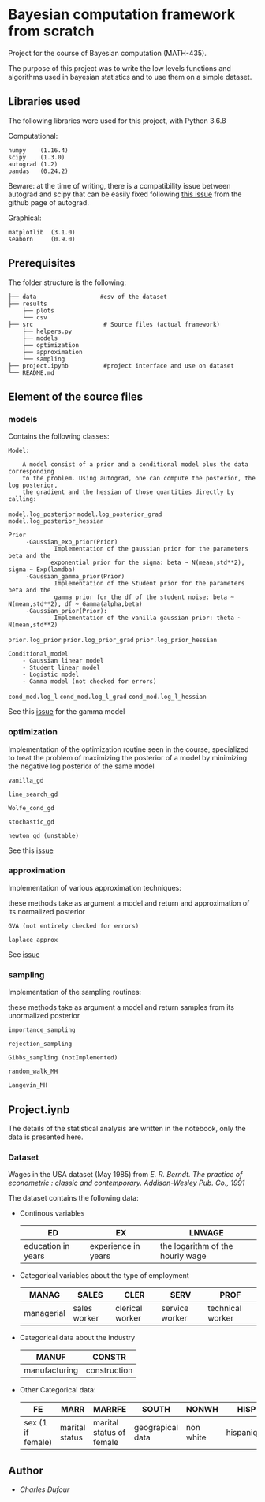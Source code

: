 # Bayesian computation framework from scratch

Project for the course of Bayesian computation (MATH-435).

The purpose of this project was to write the low levels functions and algorithms used in bayesian
statistics and to use them on a simple dataset.

## Libraries used
The following libraries were used for this project, with Python 3.6.8


 Computational:

    numpy    (1.16.4)
    scipy    (1.3.0)
    autograd (1.2)
    pandas   (0.24.2)

Beware: at the time of writing, there is a compatibility issue between autograd and scipy that can be easily fixed following [this issue](https://github.com/HIPS/autograd/issues/501) from the github page of autograd.

Graphical:

    matplotlib  (3.1.0)
    seaborn     (0.9.0)



## Prerequisites



The folder structure is the following:

    ├── data                  #csv of the dataset
    ├── results                              
        ├── plots
        └── csv
    ├── src                    # Source files (actual framework)
        ├── helpers.py
        ├── models                           
        ├── optimization
        ├── approximation
        └── sampling
    ├── project.ipynb          #project interface and use on dataset
    └── README.md


## Element of the source files

### models

Contains the following classes:

    Model:

        A model consist of a prior and a conditional model plus the data corresponding
        to the problem. Using autograd, one can compute the posterior, the log posterior,
        the gradient and the hessian of those quantities directly by calling:
`model.log_posterior`
`model.log_posterior_grad`
`model.log_posterior_hessian`

    Prior
         -Gaussian_exp_prior(Prior) 
                 Implementation of the gaussian prior for the parameters beta and the
                exponential prior for the sigma: beta ~ N(mean,std**2), sigma ~ Exp(lamdba)
         -Gaussian_gamma_prior(Prior)
                 Implementation of the Student prior for the parameters beta and the
                 gamma prior for the df of the student noise: beta ~ N(mean,std**2), df ~ Gamma(alpha,beta)
         -Gaussian_prior(Prior):
                 Implementation of the vanilla gaussian prior: theta ~ N(mean,std**2)
         
`prior.log_prior`
`prior.log_prior_grad`
`prior.log_prior_hessian`

    Conditional_model
        - Gaussian linear model
        - Student linear model
        - Logistic model 
        - Gamma model (not checked for errors)
       
`cond_mod.log_l`
`cond_mod.log_l_grad`
`cond_mod.log_l_hessian`

See this [issue](https://github.com/dufourc1/Bayesian_computation/issues/2) for the gamma model

### optimization

  Implementation of the optimization routine seen in the course, specialized to treat the problem
  of maximizing the posterior of a model by minimizing the negative log posterior of the same model

    vanilla_gd

    line_search_gd

    Wolfe_cond_gd

    stochastic_gd 

    newton_gd (unstable)
    
See this  [issue](https://github.com/dufourc1/Bayesian_computation/issues/4)


### approximation

  Implementation of various approximation techniques:

  these methods take as argument a model and return and approximation of its normalized posterior

    GVA (not entirely checked for errors) 
    
    laplace_approx
 See [issue](https://github.com/dufourc1/Bayesian_computation/issues/3)


### sampling

  Implementation of the sampling routines:

  these methods take as argument a model and return samples from its unormalized posterior

    importance_sampling

    rejection_sampling

    Gibbs_sampling (notImplemented)

    random_walk_MH

    Langevin_MH


## Project.iynb

The details of the statistical analysis are written in the notebook, only the data is presented here.

### Dataset
 Wages in the USA dataset (May 1985) from  _E. R. Berndt. The practice of econometric : classic and contemporary. Addison-Wesley Pub. Co., 1991_

 The dataset contains the following data:

- Continous variables


   | ED 	| EX 	| LNWAGE|
   |-------|--------| -----|
   | education in years |  experience in years   | the logarithm of the hourly wage  |

- Categorical variables about the type of employment


   | MANAG 	| SALES 	| CLER | SERV | PROF |
   |-------|--------| -----| --| ----|
   |managerial |  sales worker   | clerical worker  | service worker | technical worker |

- Categorical data about the industry

    | MANUF 	| CONSTR 	|
    |-------|--------|
    | manufacturing |   construction  |

- Other Categorical data:

     | FE 	| MARR	| MARRFE| SOUTH | NONWH | HISP |
     |-------|--------| -----|---|---|---|
     | sex (1 if female) | marital status    | marital status of female  | geograpical data| non white | hispanique|

## Author

* *Charles Dufour*
